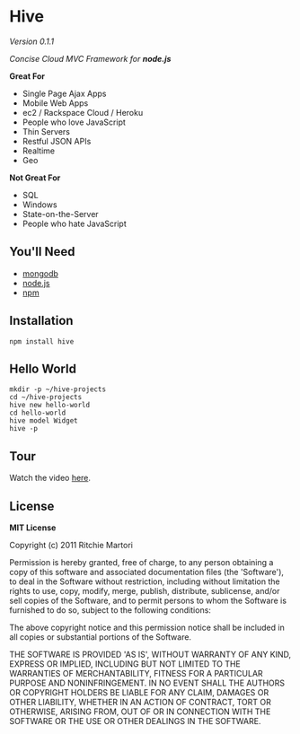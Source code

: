 # Hive 
*Version 0.1.1*

_Concise Cloud MVC Framework for **node.js**_

**Great For**

* Single Page Ajax Apps
* Mobile Web Apps
* ec2 / Rackspace Cloud / Heroku
* People who love JavaScript
* Thin Servers
* Restful JSON APIs
* Realtime
* Geo

**Not Great For**

* SQL
* Windows
* State-on-the-Server
* People who hate JavaScript

## You'll Need

* [mongodb](http://www.mongodb.org/downloads)
* [node.js](https://sites.google.com/site/nodejsmacosx/)
* [npm](http://npmjs.org/)

## Installation

    npm install hive

## Hello World

	mkdir -p ~/hive-projects
	cd ~/hive-projects
	hive new hello-world
	cd hello-world
	hive model Widget
	hive -p

## Tour

Watch the video [here](http://youtu.be/4YrsIzLZbbs).

## License 

**MIT License**

Copyright (c) 2011 Ritchie Martori

Permission is hereby granted, free of charge, to any person obtaining
a copy of this software and associated documentation files (the
'Software'), to deal in the Software without restriction, including
without limitation the rights to use, copy, modify, merge, publish,
distribute, sublicense, and/or sell copies of the Software, and to
permit persons to whom the Software is furnished to do so, subject to
the following conditions:

The above copyright notice and this permission notice shall be
included in all copies or substantial portions of the Software.

THE SOFTWARE IS PROVIDED 'AS IS', WITHOUT WARRANTY OF ANY KIND,
EXPRESS OR IMPLIED, INCLUDING BUT NOT LIMITED TO THE WARRANTIES OF
MERCHANTABILITY, FITNESS FOR A PARTICULAR PURPOSE AND NONINFRINGEMENT.
IN NO EVENT SHALL THE AUTHORS OR COPYRIGHT HOLDERS BE LIABLE FOR ANY
CLAIM, DAMAGES OR OTHER LIABILITY, WHETHER IN AN ACTION OF CONTRACT,
TORT OR OTHERWISE, ARISING FROM, OUT OF OR IN CONNECTION WITH THE
SOFTWARE OR THE USE OR OTHER DEALINGS IN THE SOFTWARE.
